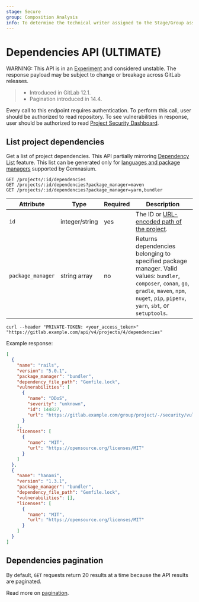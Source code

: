 ```yaml
---
stage: Secure
group: Composition Analysis
info: To determine the technical writer assigned to the Stage/Group associated with this page, see https://about.gitlab.com/handbook/product/ux/technical-writing/#assignments
---
```


# Dependencies API **(ULTIMATE)**

WARNING:
This API is in an [Experiment](../policy/alpha-beta-support.md#experiment) and considered unstable.
The response payload may be subject to change or breakage
across GitLab releases.

> - Introduced in GitLab 12.1.
> - Pagination introduced in 14.4.

Every call to this endpoint requires authentication. To perform this call, user should be authorized to read repository.
To see vulnerabilities in response, user should be authorized to read
[Project Security Dashboard](../user/application_security/security_dashboard/index.md).

## List project dependencies

Get a list of project dependencies. This API partially mirroring
[Dependency List](../user/application_security/dependency_list/index.md) feature.
This list can be generated only for [languages and package managers](../user/application_security/dependency_scanning/index.md#supported-languages-and-package-managers)
supported by Gemnasium.

```plaintext
GET /projects/:id/dependencies
GET /projects/:id/dependencies?package_manager=maven
GET /projects/:id/dependencies?package_manager=yarn,bundler
```

| Attribute     | Type           | Required | Description                                                                                                                                                                 |
| ------------- | -------------- | -------- | ----------------------------------------------------------------------------------------------------------------------------------------------------------------------------|
| `id`          | integer/string | yes      | The ID or [URL-encoded path of the project](rest/index.md#namespaced-path-encoding).                                                            |
| `package_manager` | string array   | no       | Returns dependencies belonging to specified package manager. Valid values: `bundler`, `composer`, `conan`, `go`, `gradle`, `maven`, `npm`, `nuget`, `pip`, `pipenv`, `yarn`, `sbt`, or `setuptools`. |

```shell
curl --header "PRIVATE-TOKEN: <your_access_token>" "https://gitlab.example.com/api/v4/projects/4/dependencies"
```

Example response:

```json
[
  {
    "name": "rails",
    "version": "5.0.1",
    "package_manager": "bundler",
    "dependency_file_path": "Gemfile.lock",
    "vulnerabilities": [
      {
        "name": "DDoS",
        "severity": "unknown",
        "id": 144827,
        "url": "https://gitlab.example.com/group/project/-/security/vulnerabilities/144827"
      }
    ],
    "licenses": [
      {
        "name": "MIT",
        "url": "https://opensource.org/licenses/MIT"
      }
    ]
  },
  {
    "name": "hanami",
    "version": "1.3.1",
    "package_manager": "bundler",
    "dependency_file_path": "Gemfile.lock",
    "vulnerabilities": [],
    "licenses": [
      {
        "name": "MIT",
        "url": "https://opensource.org/licenses/MIT"
      }
    ]
  }
]
```

## Dependencies pagination

By default, `GET` requests return 20 results at a time because the API results
are paginated.

Read more on [pagination](rest/index.md#pagination).
